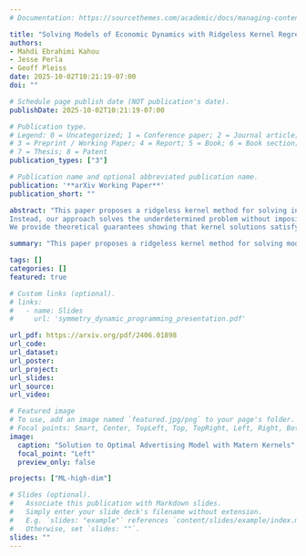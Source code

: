 ```yaml
---
# Documentation: https://sourcethemes.com/academic/docs/managing-content/

title: "Solving Models of Economic Dynamics with Ridgeless Kernel Regressions"
authors:
- Mahdi Ebrahimi Kahou
- Jesse Perla
- Geoff Pleiss
date: 2025-10-02T10:21:19-07:00
doi: ""

# Schedule page publish date (NOT publication's date).
publishDate: 2025-10-02T10:21:19-07:00

# Publication type.
# Legend: 0 = Uncategorized; 1 = Conference paper; 2 = Journal article;
# 3 = Preprint / Working Paper; 4 = Report; 5 = Book; 6 = Book section;
# 7 = Thesis; 8 = Patent
publication_types: ["3"]

# Publication name and optional abbreviated publication name.
publication: '**arXiv Working Paper**'
publication_short: ""

abstract: "This paper proposes a ridgeless kernel method for solving infinite-horizon, deterministic, continuous-time models in economic dynamics, formulated as systems of differential-algebraic equations with asymptotic boundary conditions (e.g., transversality).  Traditional shooting methods enforce the asymptotic boundary conditions by targeting a known steady state---which is numerically unstable, hard to tune, and unable to address cases with steady-state multiplicity.
Instead, our approach solves the underdetermined problem without imposing the asymptotic boundary condition, using regularization to select the unique solution fulfilling transversality among admissible trajectories.  In particular, ridgeless kernel methods recover this path by selecting the minimum norm solution, coinciding with the non-explosive trajectory.
We provide theoretical guarantees showing that kernel solutions satisfy asymptotic boundary conditions without imposing them directly, and we establish a consistency result ensuring convergence within the solution concept of differential-algebraic equations. Finally, we illustrate the method in canonical models and demonstrate its ability to handle problems with multiple steady states."

summary: "This paper proposes a ridgeless kernel method for solving models in economic dynamics, formulated as systems of differential-algebraic equations with asymptotic boundary conditions."

tags: []
categories: []
featured: true

# Custom links (optional).
# links:
#   - name: Slides
#     url: 'symmetry_dynamic_programming_presentation.pdf'    

url_pdf: https://arxiv.org/pdf/2406.01898
url_code:
url_dataset:
url_poster:
url_project:
url_slides:
url_source:
url_video:

# Featured image
# To use, add an image named `featured.jpg/png` to your page's folder. 
# Focal points: Smart, Center, TopLeft, Top, TopRight, Left, Right, BottomLeft, Bottom, BottomRight.
image:
  caption: "Solution to Optimal Advertising Model with Matern Kernels"
  focal_point: "Left"
  preview_only: false

projects: ["ML-high-dim"]

# Slides (optional).
#   Associate this publication with Markdown slides.
#   Simply enter your slide deck's filename without extension.
#   E.g. `slides: "example"` references `content/slides/example/index.md`.
#   Otherwise, set `slides: ""`.
slides: ""
---
```

